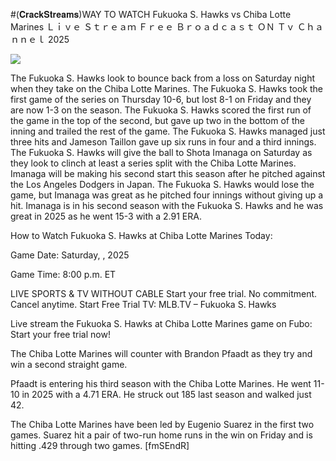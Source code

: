 #(𝐂𝐫𝐚𝐜𝐤𝐒𝐭𝐫𝐞𝐚𝐦𝐬)WAY TO WATCH Fukuoka S. Hawks vs Chiba Lotte Marines Ｌｉｖｅ Ｓｔｒｅａｍ Ｆｒｅｅ Ｂｒｏａｄｃａｓｔ ＯＮ Ｔｖ Ｃｈａｎｎｅｌ  2025  
  
  
[![](https://i.imgur.com/qSNzIqt.png)](https://movie.rssnews.media/HKqQrhong.php)  
  
The Fukuoka S. Hawks look to bounce back from a loss on Saturday night when they take on the Chiba Lotte Marines. The Fukuoka S. Hawks took the first game of the series on Thursday 10-6, but lost 8-1 on Friday and they are now 1-3 on the season. The Fukuoka S. Hawks scored the first run of the game in the top of the second, but gave up two in the bottom of the inning and trailed the rest of the game. The Fukuoka S. Hawks managed just three hits and Jameson Taillon gave up six runs in four and a third innings. The Fukuoka S. Hawks will give the ball to Shota Imanaga on Saturday as they look to clinch at least a series split with the Chiba Lotte Marines. Imanaga will be making his second start this season after he pitched against the Los Angeles Dodgers in Japan. The Fukuoka S. Hawks would lose the game, but Imanaga was great as he pitched four innings without giving up a hit. Imanaga is in his second season with the Fukuoka S. Hawks and he was great in 2025 as he went 15-3 with a 2.91 ERA.

How to Watch Fukuoka S. Hawks at Chiba Lotte Marines Today:

Game Date: Saturday, , 2025

Game Time: 8:00 p.m. ET

LIVE SPORTS & TV WITHOUT CABLE
Start your free trial. No commitment. Cancel anytime.
Start Free Trial
TV: MLB.TV – Fukuoka S. Hawks

Live stream the Fukuoka S. Hawks at Chiba Lotte Marines game on Fubo: Start your free trial now!

The Chiba Lotte Marines will counter with Brandon Pfaadt as they try and win a second straight game.

Pfaadt is entering his third season with the Chiba Lotte Marines. He went 11-10 in 2025 with a 4.71 ERA. He struck out 185 last season and walked just 42.

The Chiba Lotte Marines have been led by Eugenio Suarez in the first two games. Suarez hit a pair of two-run home runs in the win on Friday and is hitting .429 through two games. [fmSEndR]